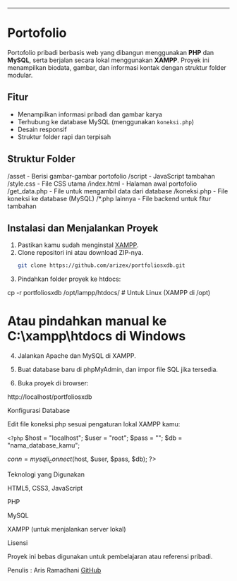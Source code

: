 ---

# Portofolio

Portofolio pribadi berbasis web yang dibangun menggunakan **PHP** dan **MySQL**, serta berjalan secara lokal menggunakan **XAMPP**. Proyek ini menampilkan biodata, gambar, dan informasi kontak dengan struktur folder modular.

## Fitur

- Menampilkan informasi pribadi dan gambar karya
- Terhubung ke database MySQL (menggunakan `koneksi.php`)
- Desain responsif
- Struktur folder rapi dan terpisah

## Struktur Folder

/asset           - Berisi gambar-gambar portofolio /script          - JavaScript tambahan /style.css       - File CSS utama /index.html      - Halaman awal portofolio /get_data.php    - File untuk mengambil data dari database /koneksi.php     - File koneksi ke database (MySQL) /*.php lainnya   - File backend untuk fitur tambahan

## Instalasi dan Menjalankan Proyek

1. Pastikan kamu sudah menginstal [XAMPP](https://www.apachefriends.org/index.html).
2. Clone repositori ini atau download ZIP-nya.
   ```bash
   git clone https://github.com/arizex/portfoliosxdb.git

3. Pindahkan folder proyek ke htdocs:

cp -r portfoliosxdb /opt/lampp/htdocs/   # Untuk Linux (XAMPP di /opt)
# Atau pindahkan manual ke C:\xampp\htdocs di Windows


4. Jalankan Apache dan MySQL di XAMPP.


5. Buat database baru di phpMyAdmin, dan impor file SQL jika tersedia.


6. Buka proyek di browser:

http://localhost/portfoliosxdb



Konfigurasi Database

Edit file koneksi.php sesuai pengaturan lokal XAMPP kamu:

```<?php```
$host = "localhost";
$user = "root";
$pass = "";
$db   = "nama_database_kamu";

$conn = mysqli_connect($host, $user, $pass, $db);
?>

Teknologi yang Digunakan

HTML5, CSS3, JavaScript

PHP

MySQL

XAMPP (untuk menjalankan server lokal)


Lisensi

Proyek ini bebas digunakan untuk pembelajaran atau referensi pribadi.

Penulis :
Aris Ramadhani
[GitHub](https://github.com/arizex)
